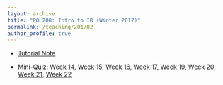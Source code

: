 ```yaml
---
layout: archive
title: "POL208: Intro to IR (Winter 2017)"
permalink: /teaching/201702
author_profile: true
---
```


- [Tutorial Note](http://takumishibaike.github.io/files/pol208/tutorial_winter.pdf)

- ​Mini-Quiz: [Week 14](http://takumishibaike.github.io/files/pol208/week14.pdf?dl=0), [Week 15](http://takumishibaike.github.io/files/pol208/week15.pdf), [Week 16](http://takumishibaike.github.io/files/pol208/week16.pdf), [Week 17](http://takumishibaike.github.io/files/pol208/week17.pdf), [Week 19](http://takumishibaike.github.io/files/pol208/week19.pdf), [Week 20](http://takumishibaike.github.io/files/pol208/week20.pdf), [Week 21](http://takumishibaike.github.io/files/pol208/week21.pdf), [Week 22](http://takumishibaike.github.io/files/pol208/week22.pdf)
​